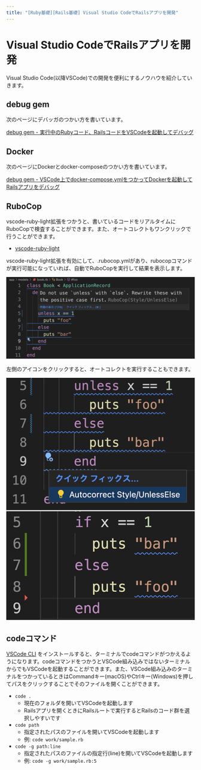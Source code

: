 ```yaml
---
title: "[Ruby基礎][Rails基礎] Visual Studio CodeでRailsアプリを開発"
---
```


# Visual Studio CodeでRailsアプリを開発

Visual Studio Code(以降VSCode)での開発を便利にするノウハウを紹介していきます。

## debug gem

次のページにデバッガのつかい方を書いています。

[debug gem - 実行中のRubyコード、RailsコードをVSCodeを起動してデバッグ](https://zenn.dev/igaiga/books/rails-practice-note/viewer/ruby_debug_gem#%E5%AE%9F%E8%A1%8C%E4%B8%AD%E3%81%AEruby%E3%82%B3%E3%83%BC%E3%83%89%E3%80%81rails%E3%82%B3%E3%83%BC%E3%83%89%E3%82%92vscode%E3%82%92%E8%B5%B7%E5%8B%95%E3%81%97%E3%81%A6%E3%83%87%E3%83%90%E3%83%83%E3%82%B0)

## Docker

次のページにDockerとdocker-composeのつかい方を書いています。

[debug gem - VSCode上でdocker-compose.ymlをつかってDockerを起動してRailsアプリをデバッグ](https://zenn.dev/igaiga/books/rails-practice-note/viewer/ruby_debug_gem#vscode%E4%B8%8A%E3%81%A7docker-compose.yml%E3%82%92%E3%81%A4%E3%81%8B%E3%81%A3%E3%81%A6docker%E3%82%92%E8%B5%B7%E5%8B%95%E3%81%97%E3%81%A6rails%E3%82%A2%E3%83%97%E3%83%AA%E3%82%92%E3%83%87%E3%83%90%E3%83%83%E3%82%B0)

## RuboCop

vscode-ruby-light拡張をつかうと、書いているコードをリアルタイムにRuboCopで検査することができます。また、オートコレクトもワンクリックで行うことができます。

- [vscode-ruby-light](https://marketplace.visualstudio.com/items?itemName=r7kamura.vscode-ruby-light)

vscode-ruby-light拡張を有効にして、.rubocop.ymlがあり、rubocopコマンドが実行可能になっていれば、自動でRuboCopを実行して結果を表示します。

![](/images/rails_practice_note/vscode/vscode_rubocop1.png)

左側のアイコンをクリックすると、オートコレクトを実行することもできます。

![](/images/rails_practice_note/vscode/vscode_rubocop2.png)
![](/images/rails_practice_note/vscode/vscode_rubocop3.png)

## codeコマンド

[VSCode CLI](https://code.visualstudio.com/docs/editor/command-line) をインストールすると、ターミナルでcodeコマンドがつかえるようになります。codeコマンドをつかうとVSCode組み込みではないターミナルからでもVSCodeを起動することができます。また、VSCode組み込みのターミナルをつかっているときはCommandキー(macOS)やCtrlキー(Windows)を押してパスをクリックすることでそのファイルを開くことができます。

- `code .`
  - 現在のフォルダを開いてVSCodeを起動します
  - Railsアプリを開くときにRailsルートで実行するとRailsのコード群を選択しやすいです
- `code path`
  - 指定されたパスのファイルを開いてVSCodeを起動します
  - 例: `code work/sample.rb`
- `code -g path:line`
  - 指定されたパスのファイルの指定行(line)を開いてVSCodeを起動します
  - 例: `code -g work/sample.rb:5`

